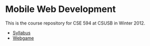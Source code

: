 # Mobile Web Development

This is the course repository for CSE 594 at CSUSB in Winter 2012.

- [Syllabus](http://csusbdt.github.com/)
- [Webgame](https://github.com/csusbdt/webgame)

